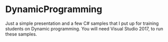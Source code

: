 # DynamicProgramming

Just a simple presentation and a few C# samples that I put up for training students on Dynamic programming.
You will need Visual Studio 2017, to run these samples.
